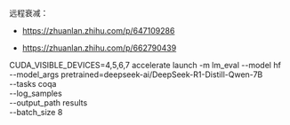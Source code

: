 远程衰减：

- https://zhuanlan.zhihu.com/p/647109286

- https://zhuanlan.zhihu.com/p/662790439



CUDA_VISIBLE_DEVICES=4,5,6,7 accelerate launch -m lm_eval --model hf \
    --model_args pretrained=deepseek-ai/DeepSeek-R1-Distill-Qwen-7B \
    --tasks coqa \
    --log_samples \
    --output_path results \
    --batch_size 8
